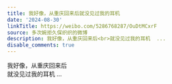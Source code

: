 ```yaml
---
title: 我好像，从重庆回来后就没见过我的耳机
date: '2024-08-30'
linkTitle: https://weibo.com/5286768287/OuDtMCxrF
source: 多次婉拒久保织织的微博
description: 我好像，从重庆回来后<br>就没见过我的耳机  ...
disable_comments: true
---
```

我好像，从重庆回来后<br>就没见过我的耳机  ...